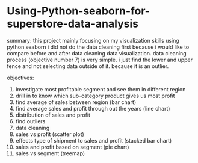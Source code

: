 # Using-Python-seaborn-for-superstore-data-analysis

summary:
this project mainly focusing on my visualization skills using python seaborn
i did not do the data cleaning first because i would like to compare before and after data cleaning data visualization. 
data cleaning process (objective number 7) is very simple. i just find the lower and upper fence and not selecting data outside of it. 
because it is an outlier.


objectives:
1. investigate most profitable segment and see them in different region
2. drill in to know which sub-category product gives us most profit
3. find average of sales between region (bar chart)
4. find average sales and profit through out the years (line chart)
5. distribution of sales and profit 
6. find outliers 
7. data cleaning
8. sales vs profit (scatter plot)
9. effects type of shipment to sales and profit (stacked bar chart)
10. sales and profit based on segment (pie chart)
11. sales vs segment (treemap)
